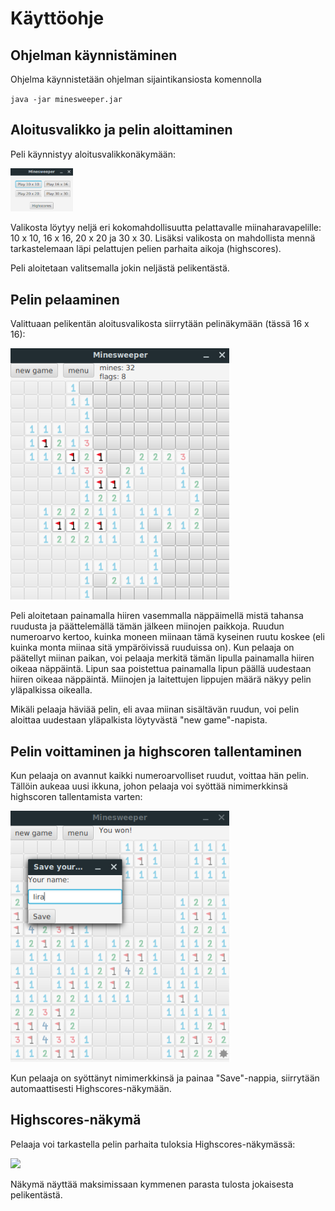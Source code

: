 # Käyttöohje

## Ohjelman käynnistäminen

Ohjelma käynnistetään ohjelman sijaintikansiosta komennolla

`java -jar minesweeper.jar`

## Aloitusvalikko ja pelin aloittaminen

Peli käynnistyy aloitusvalikkonäkymään:

<img src="https://github.com/hackinen/ot-harjoitustyo/blob/master/dokumentointi/misc/mainmenu.png" width="100">

Valikosta löytyy neljä eri kokomahdollisuutta pelattavalle miinaharavapelille: 10 x 10, 16 x 16, 20 x 20 ja 30 x 30. Lisäksi valikosta on mahdollista mennä tarkastelemaan läpi pelattujen pelien parhaita aikoja (highscores).

Peli aloitetaan valitsemalla jokin neljästä pelikentästä.

## Pelin pelaaminen

Valittuaan pelikentän aloitusvalikosta siirrytään pelinäkymään (tässä 16 x 16):

<img src="https://github.com/hackinen/ot-harjoitustyo/blob/master/dokumentointi/misc/gamemode.png" width="350">

Peli aloitetaan painamalla hiiren vasemmalla näppäimellä mistä tahansa ruudusta ja päättelemällä tämän jälkeen miinojen paikkoja. Ruudun numeroarvo kertoo, kuinka moneen miinaan tämä kyseinen ruutu koskee (eli kuinka monta miinaa sitä ympäröivissä ruuduissa on). Kun pelaaja on päätellyt miinan paikan, voi pelaaja merkitä tämän lipulla painamalla hiiren oikeaa näppäintä. Lipun saa poistettua painamalla lipun päällä uudestaan hiiren oikeaa näppäintä. Miinojen ja laitettujen lippujen määrä näkyy pelin yläpalkissa oikealla.

Mikäli pelaaja häviää pelin, eli avaa miinan sisältävän ruudun, voi pelin aloittaa uudestaan yläpalkista löytyvästä "new game"-napista.

## Pelin voittaminen ja highscoren tallentaminen

Kun pelaaja on avannut kaikki numeroarvolliset ruudut, voittaa hän pelin. Tällöin aukeaa uusi ikkuna, johon pelaaja voi syöttää nimimerkkinsä highscoren tallentamista varten:

<img src="https://github.com/hackinen/ot-harjoitustyo/blob/master/dokumentointi/misc/savehighscore.png" width="350">

Kun pelaaja on syöttänyt nimimerkkinsä ja painaa "Save"-nappia, siirrytään automaattisesti Highscores-näkymään.

## Highscores-näkymä

Pelaaja voi tarkastella pelin parhaita tuloksia Highscores-näkymässä:

<img src="https://github.com/hackinen/ot-harjoitustyo/blob/master/dokumentointi/misc/higsocres.png" width="350">

Näkymä näyttää maksimissaan kymmenen parasta tulosta jokaisesta pelikentästä.
